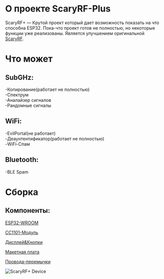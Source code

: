 # О проекте ScaryRF-Plus
ScaryRF+ — Крутой проект который дает возможность показать на что способна ESP32. Пока-что проект готов не полностью, но некоторые функции уже реализованы. Является улучшением оригинальной [ScaryRF](https://github.com/FernandoHansen666/ScaryRF-315-433mhz).
# Что может
## SubGHz:
-Копирование(работает не полностью)                                                        
-Спектрум                                                        
-Аналайзер сигналов                                                        
-Рандомные сигналы                                                        
## WiFi:
-EvilPortal(не работает)                                                        
-Деаунтентификатор(работает не полностью)                                                        
-WiFi-Спам                                                        
## Bluetooth:
-BLE Spam                                                        



# Сборка
## Компоненты:
[ESP32-WROOM](https://aliexpress.ru/item/1005004605399313.html)
                                                        
[CC1101-Модуль](https://aliexpress.ru/item/1005008544032996.html)
                                                        
[Дисплей&Кнопки](https://aliexpress.ru/item/1005006322355552.html)

[Макетная плата](https://aliexpress.ru/item/1005008466693134.html)

[Провода-перемычки](https://aliexpress.ru/item/1005007553381854.html)                                                          



![ScaryRF+ Device](https://github.com/user-attachments/assets/b9ef9adc-ac90-4940-b71d-091447080114)
